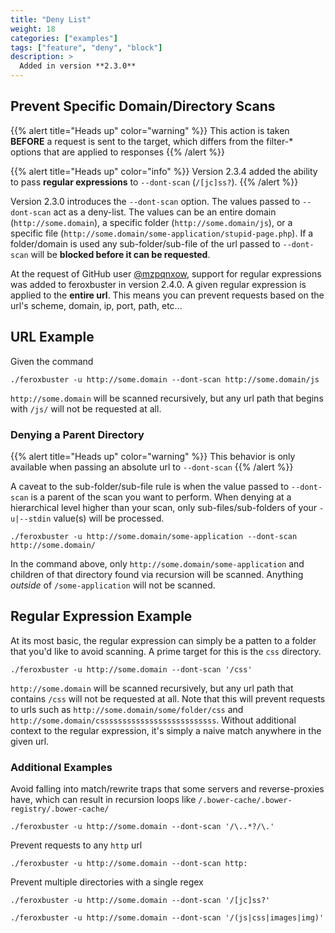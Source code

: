 ```yaml
---
title: "Deny List"
weight: 18
categories: ["examples"]
tags: ["feature", "deny", "block"]
description: >
  Added in version **2.3.0**
---
```


## Prevent Specific Domain/Directory Scans

{{% alert title="Heads up" color="warning" %}}
This action is taken **BEFORE** a request is sent to the target, which differs from the filter-* options that are applied to responses
{{% /alert %}}

{{% alert title="Heads up" color="info" %}}
Version 2.3.4 added the ability to pass **regular expressions** to `--dont-scan` (`/[jc]ss?`). 
{{% /alert %}}

Version 2.3.0 introduces the `--dont-scan` option. The values passed to `--dont-scan` act as a deny-list.  The values 
can be an entire domain (`http://some.domain`), a specific folder (`http://some.domain/js`), or a specific file 
(`http://some.domain/some-application/stupid-page.php`).  If a folder/domain is used any sub-folder/sub-file of the 
url passed to `--dont-scan` will be **blocked before it can be requested**.

At the request of GitHub user [@mzpqnxow](https://github.com/mzpqnxow), support for regular expressions was added to 
feroxbuster in version 2.4.0. A given regular expression is applied to the **entire url**. This means you can prevent 
requests based on the url's scheme, domain, ip, port, path, etc...

## URL Example 

Given the command 

```
./feroxbuster -u http://some.domain --dont-scan http://some.domain/js
```

`http://some.domain` will be scanned recursively, but any url path that begins with `/js/` will not be requested at all.

### Denying a Parent Directory

{{% alert title="Heads up" color="warning" %}}
This behavior is only available when passing an absolute url to `--dont-scan` 
{{% /alert %}}

A caveat to the sub-folder/sub-file rule is when the value passed to `--dont-scan` is a parent of the scan you want to 
perform. When denying at a hierarchical level higher than your scan, only sub-files/sub-folders of your `-u|--stdin` 
value(s) will be processed.

```
./feroxbuster -u http://some.domain/some-application --dont-scan http://some.domain/
```

In the command above, only `http://some.domain/some-application` and children of that directory found via recursion will
be scanned. Anything *outside* of `/some-application` will not be scanned.

## Regular Expression Example

At its most basic, the regular expression can simply be a patten to a folder that you'd like to avoid scanning. A prime
target for this is the `css` directory.

```
./feroxbuster -u http://some.domain --dont-scan '/css'
```

`http://some.domain` will be scanned recursively, but any url path that contains `/css` will not be requested
at all. Note that this will prevent requests to urls such as `http://some.domain/some/folder/css` and 
`http://some.domain/cssssssssssssssssssssssssss`.  Without additional context to the regular expression, it's simply
a naive match anywhere in the given url. 

### Additional Examples 

Avoid falling into match/rewrite traps that some servers and reverse-proxies have, which can result in recursion loops
like `/.bower-cache/.bower-registry/.bower-cache/`

```
./feroxbuster -u http://some.domain --dont-scan '/\..*?/\.'
```

Prevent requests to any `http` url

```
./feroxbuster -u http://some.domain --dont-scan http:
```

Prevent multiple directories with a single regex

```
./feroxbuster -u http://some.domain --dont-scan '/[jc]ss?'
```
```
./feroxbuster -u http://some.domain --dont-scan '/(js|css|images|img)'
```
